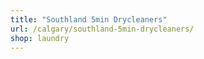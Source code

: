 ```yaml
---
title: "Southland 5min Drycleaners"
url: /calgary/southland-5min-drycleaners/
shop: laundry
---
```

